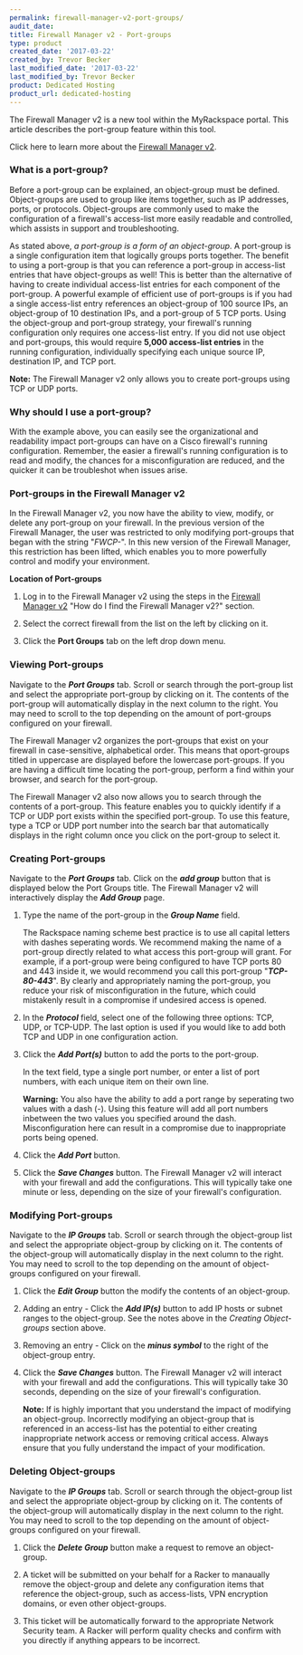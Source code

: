 ```yaml
---
permalink: firewall-manager-v2-port-groups/
audit_date:
title: Firewall Manager v2 - Port-groups
type: product
created_date: '2017-03-22'
created_by: Trevor Becker
last_modified_date: '2017-03-22'
last_modified_by: Trevor Becker
product: Dedicated Hosting
product_url: dedicated-hosting
---
```


<!-- IMAGE "FWCPv2 Article 3 Image Logo" -->
The Firewall Manager v2 is a new tool within the MyRackspace portal. This article describes the port-group feature within this tool. 

Click here to learn more about the [Firewall Manager v2](https://support.rackspace.com/how-to/firewall-manager-v2).

### What is a port-group?
Before a port-group can be explained, an object-group must be defined. Object-groups are used to group like items together, such as IP addresses, ports, or protocols. Object-groups are commonly used to make the configuration of a firewall's access-list more easily readable and controlled, which assists in support and troubleshooting. 

As stated above, _a port-group is a form of an object-group_. A port-group is a single configuration item that logically groups ports together. The benefit to using a port-group is that you can reference a port-group in access-list entries that have object-groups as well! This is better than the alternative of having to create individual access-list entries for each component of the port-group. A powerful example of efficient use of port-groups is if you had a single access-list entry references an object-group of 100 source IPs, an object-group of 10 destination IPs, and a port-group of 5 TCP ports. Using the object-group and port-group strategy, your firewall's running configuration only requires one access-list entry. If you did not use object and port-groups, this would require **5,000 access-list entries** in the running configuration, individually specifying each unique source IP, destination IP, and TCP port. 

**Note:** The Firewall Manager v2 only allows you to create port-groups using TCP or UDP ports.

### Why should I use a port-group?

With the example above, you can easily see the organizational and readability impact port-groups can have on a Cisco firewall's running configuration. Remember, the easier a firewall's running configuration is to read and modify, the chances for a misconfiguration are reduced, and the quicker it can be troubleshot when issues arise.

### Port-groups in the Firewall Manager v2

In the Firewall Manager v2, you now have the ability to view, modify, or delete any port-group on your firewall. In the previous version of the Firewall Manager, the user was restricted to only modifying port-groups that began with the string "_FWCP-_". In this new version of the Firewall Manager, this restriction has been lifted, which enables you to more powerfully control and modify your environment.

**Location of Port-groups**

1. Log in to the Firewall Manager v2 using the steps in the [Firewall Manager v2](https://support.rackspace.com/how-to/firewall-manager-v2) "How do I find the Firewall Manager v2?" section.

2. Select the correct firewall from the list on the left by clicking on it.

3. Click the **Port Groups** tab on the left drop down menu.

<!-- Image "FWCPv2 Article 3 Image Port Group" --->

### Viewing Port-groups

Navigate to the **_Port Groups_** tab. Scroll or search through the port-group list and select the appropriate port-group by clicking on it. The contents of the port-group will automatically display in the next column to the right. You may need to scroll to the top depending on the amount of port-groups configured on your firewall.

The Firewall Manager v2 organizes the port-groups that exist on your firewall in case-sensitive, alphabetical order. This means that oport-groups titled in uppercase are displayed before the lowercase port-groups. If you are having a difficult time locating the port-group, perform a find within your browser, and search for the port-group.

The Firewall Manager v2 also now allows you to search through the contents of a port-group. This feature enables you to quickly identify if a TCP or UDP port exists within the specified port-group. To use this feature, type a TCP or UDP port number into the search bar that automatically displays in the right column once you click on the port-group to select it.

### Creating Port-groups

Navigate to the **_Port Groups_** tab. Click on the **_add group_** button that is displayed below the Port Groups title. The Firewall Manager v2 will interactively display the **_Add Group_** page.

1. Type the name of the port-group in the **_Group Name_** field. 

    The Rackspace naming scheme best practice is to use all capital letters with dashes seperating words. We recommend making the name of a port-group directly related to what access this port-group will grant. For example, if a port-group were being configured to have TCP ports 80 and 443 inside it, we would recommend you call this port-group "**_TCP-80-443_**". By clearly and appropriately naming the port-group, you reduce your risk of misconfiguration in the future, which could mistakenly result in a compromise if undesired access is opened.

2. In the **_Protocol_** field, select one of the following three options: TCP, UDP, or TCP-UDP. The last option is used if you would like to add both TCP and UDP in one configuration action.

3. Click the **_Add Port(s)_** button to add the ports to the port-group. 

    In the text field, type a single port number, or enter a list of port numbers, with each unique item on their own line.
    
    **Warning:** You also have the ability to add a port range by seperating two values with a dash (-). Using this feature will add all port numbers inbetween the two values you specified around the dash. Misconfiguration here can result in a compromise due to inappropriate ports being opened.
    
4. Click the **_Add Port_** button.  

5. Click the **_Save Changes_** button. The Firewall Manager v2 will interact with your firewall and add the configurations. This will typically take one minute or less, depending on the size of your firewall's configuration.

<!-- IMAGE "FWCPv2 Article 2 Image Add Port-group" --->

### Modifying Port-groups

Navigate to the **_IP Groups_** tab. Scroll or search through the object-group list and select the appropriate object-group by clicking on it. The contents of the object-group will automatically display in the next column to the right. You may need to scroll to the top depending on the amount of object-groups configured on your firewall.

1. Click the **_Edit Group_** button the modify the contents of an object-group.

2. Adding an entry - Click the **_Add IP(s)_** button to add IP hosts or subnet ranges to the object-group. See the notes above in the _Creating Object-groups_ section above.

3. Removing an entry - Click on the **_minus symbol_** to the right of the object-group entry.

4. Click the **_Save Changes_** button. The Firewall Manager v2 will interact with your firewall and add the configurations. This will typically take 30 seconds, depending on the size of your firewall's configuration.

   **Note:** If is highly important that you understand the impact of modifying an object-group. Incorrectly modifying an object-group that is referenced in an access-list has the potential to either creating inappropriate network access or removing critical access. Always ensure that you fully understand the impact of your modification.

<!-- IMAGE "FWCPv2 Article 2 Image Modify" --->

### Deleting Object-groups

Navigate to the **_IP Groups_** tab. Scroll or search through the object-group list and select the appropriate object-group by clicking on it. The contents of the object-group will automatically display in the next column to the right. You may need to scroll to the top depending on the amount of object-groups configured on your firewall.

1. Click the **_Delete Group_** button make a request to remove an object-group.

2. A ticket will be submitted on your behalf for a Racker to manaually remove the object-group and delete any configuration items that reference the object-group, such as access-lists, VPN encryption domains, or even other object-groups.

3. This ticket will be automatically forward to the appropriate Network Security team. A Racker will perform quality checks and confirm with you directly if anything appears to be incorrect.

<!--- IMAGE"FWCPv2 Article 2 Image Delete" --->
